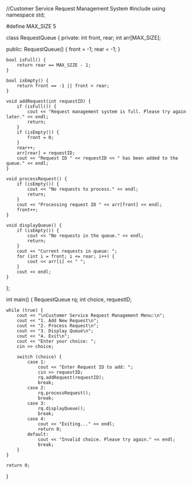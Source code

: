 //Customer Service Request Management System
#include <iostream>
using namespace std;

#define MAX_SIZE 5

class RequestQueue {
private:
    int front, rear;
    int arr[MAX_SIZE];

public:
    RequestQueue() {
        front = -1;
        rear = -1;
    }

    bool isFull() {
        return rear == MAX_SIZE - 1;
    }

    bool isEmpty() {
        return front == -1 || front > rear;
    }

    void addRequest(int requestID) {
        if (isFull()) {
            cout << "Request management system is full. Please try again later." << endl;
            return;
        }
        if (isEmpty()) {
            front = 0;
        }
        rear++;
        arr[rear] = requestID;
        cout << "Request ID " << requestID << " has been added to the queue." << endl;
    }

    void processRequest() {
        if (isEmpty()) {
            cout << "No requests to process." << endl;
            return;
        }
        cout << "Processing request ID " << arr[front] << endl;
        front++;
    }

    void displayQueue() {
        if (isEmpty()) {
            cout << "No requests in the queue." << endl;
            return;
        }
        cout << "Current requests in queue: ";
        for (int i = front; i <= rear; i++) {
            cout << arr[i] << " ";
        }
        cout << endl;
    }
};

int main() {
    RequestQueue rq;
    int choice, requestID;

    while (true) {
        cout << "\nCustomer Service Request Management Menu:\n";
        cout << "1. Add New Request\n";
        cout << "2. Process Request\n";
        cout << "3. Display Queue\n";
        cout << "4. Exit\n";
        cout << "Enter your choice: ";
        cin >> choice;

        switch (choice) {
            case 1:
                cout << "Enter Request ID to add: ";
                cin >> requestID;
                rq.addRequest(requestID);
                break;
            case 2:
                rq.processRequest();
                break;
            case 3:
                rq.displayQueue();
                break;
            case 4:
                cout << "Exiting..." << endl;
                return 0;
            default:
                cout << "Invalid choice. Please try again." << endl;
                break;
        }
    }

    return 0;
}


